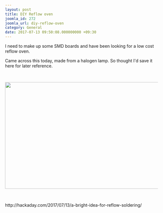 ```yaml
---
layout: post
title: DIY Reflow oven
joomla_id: 272
joomla_url: diy-reflow-oven
category: General
date: 2017-07-13 09:50:08.000000000 +09:30
---
```

<p>I need to make up some SMD boards and have been looking for a low cost reflow oven.</p>
<p>Came across this today, made from a halogen lamp. So thought I'd save it here for later reference.</p>
<p> </p>
<p><img src="../../../images/easyblog_articles/272/b2ap3_large_halogen-floodlight-smt-reflow-o45tb35dtssmp4-shot0002_featured.png" width="800" height="350" align="center" data-style="clear" /></p>
<p> </p>
<p>http://hackaday.com/2017/07/13/a-bright-idea-for-reflow-soldering/</p>
